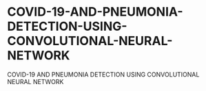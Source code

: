 # COVID-19-AND-PNEUMONIA-DETECTION-USING-CONVOLUTIONAL-NEURAL-NETWORK
COVID-19 AND PNEUMONIA DETECTION USING CONVOLUTIONAL NEURAL NETWORK
